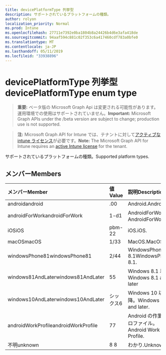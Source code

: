 ```yaml
---
title: devicePlatformType 列挙型
description: サポートされているプラットフォームの種類。
author: rolyon
localization_priority: Normal
ms.prod: Intune
ms.openlocfilehash: 27711e7392e0ba1804b8a24426b4d6e3afa418de
ms.sourcegitcommit: 94aaf594c881c02f353c6a417460cdf783a0bfe0
ms.translationtype: MT
ms.contentlocale: ja-JP
ms.lasthandoff: 05/11/2019
ms.locfileid: "33938896"
---
```

# <a name="deviceplatformtype-enum-type"></a><span data-ttu-id="2ad8f-103">devicePlatformType 列挙型</span><span class="sxs-lookup"><span data-stu-id="2ad8f-103">devicePlatformType enum type</span></span>

> <span data-ttu-id="2ad8f-104">**重要:** ベータ版の Microsoft Graph Api は変更される可能性があります。運用環境での使用はサポートされていません。</span><span class="sxs-lookup"><span data-stu-id="2ad8f-104">**Important:** Microsoft Graph APIs under the /beta version are subject to change; production use is not supported.</span></span>

> <span data-ttu-id="2ad8f-105">**注:** Microsoft Graph API for Intune では、テナントに対して[アクティブな intune ライセンス](https://go.microsoft.com/fwlink/?linkid=839381)が必要です。</span><span class="sxs-lookup"><span data-stu-id="2ad8f-105">**Note:** The Microsoft Graph API for Intune requires an [active Intune license](https://go.microsoft.com/fwlink/?linkid=839381) for the tenant.</span></span>

<span data-ttu-id="2ad8f-106">サポートされているプラットフォームの種類。</span><span class="sxs-lookup"><span data-stu-id="2ad8f-106">Supported platform types.</span></span>

## <a name="members"></a><span data-ttu-id="2ad8f-107">メンバー</span><span class="sxs-lookup"><span data-stu-id="2ad8f-107">Members</span></span>
|<span data-ttu-id="2ad8f-108">メンバー</span><span class="sxs-lookup"><span data-stu-id="2ad8f-108">Member</span></span>|<span data-ttu-id="2ad8f-109">値</span><span class="sxs-lookup"><span data-stu-id="2ad8f-109">Value</span></span>|<span data-ttu-id="2ad8f-110">説明</span><span class="sxs-lookup"><span data-stu-id="2ad8f-110">Description</span></span>|
|:---|:---|:---|
|<span data-ttu-id="2ad8f-111">android</span><span class="sxs-lookup"><span data-stu-id="2ad8f-111">android</span></span>|<span data-ttu-id="2ad8f-112">.0</span><span class="sxs-lookup"><span data-stu-id="2ad8f-112">0</span></span>|<span data-ttu-id="2ad8f-113">Android.</span><span class="sxs-lookup"><span data-stu-id="2ad8f-113">Android.</span></span>|
|<span data-ttu-id="2ad8f-114">androidForWork</span><span class="sxs-lookup"><span data-stu-id="2ad8f-114">androidForWork</span></span>|<span data-ttu-id="2ad8f-115">1-d</span><span class="sxs-lookup"><span data-stu-id="2ad8f-115">1</span></span>|<span data-ttu-id="2ad8f-116">AndroidForWork。</span><span class="sxs-lookup"><span data-stu-id="2ad8f-116">AndroidForWork.</span></span>|
|<span data-ttu-id="2ad8f-117">iOS</span><span class="sxs-lookup"><span data-stu-id="2ad8f-117">iOS</span></span>|<span data-ttu-id="2ad8f-118">pbm-2</span><span class="sxs-lookup"><span data-stu-id="2ad8f-118">2</span></span>|<span data-ttu-id="2ad8f-119">iOS.</span><span class="sxs-lookup"><span data-stu-id="2ad8f-119">iOS.</span></span>|
|<span data-ttu-id="2ad8f-120">macOS</span><span class="sxs-lookup"><span data-stu-id="2ad8f-120">macOS</span></span>|<span data-ttu-id="2ad8f-121">1/3</span><span class="sxs-lookup"><span data-stu-id="2ad8f-121">3</span></span>|<span data-ttu-id="2ad8f-122">MacOS.</span><span class="sxs-lookup"><span data-stu-id="2ad8f-122">MacOS.</span></span>|
|<span data-ttu-id="2ad8f-123">windowsPhone81</span><span class="sxs-lookup"><span data-stu-id="2ad8f-123">windowsPhone81</span></span>|<span data-ttu-id="2ad8f-124">2/4</span><span class="sxs-lookup"><span data-stu-id="2ad8f-124">4</span></span>|<span data-ttu-id="2ad8f-125">WindowsPhone 8.1</span><span class="sxs-lookup"><span data-stu-id="2ad8f-125">WindowsPhone 8.1.</span></span>|
|<span data-ttu-id="2ad8f-126">windows81AndLater</span><span class="sxs-lookup"><span data-stu-id="2ad8f-126">windows81AndLater</span></span>|<span data-ttu-id="2ad8f-127">5</span><span class="sxs-lookup"><span data-stu-id="2ad8f-127">5</span></span>|<span data-ttu-id="2ad8f-128">Windows 8.1 以降</span><span class="sxs-lookup"><span data-stu-id="2ad8f-128">Windows 8.1 and later</span></span>|
|<span data-ttu-id="2ad8f-129">windows10AndLater</span><span class="sxs-lookup"><span data-stu-id="2ad8f-129">windows10AndLater</span></span>|<span data-ttu-id="2ad8f-130">シックス</span><span class="sxs-lookup"><span data-stu-id="2ad8f-130">6</span></span>|<span data-ttu-id="2ad8f-131">Windows 10 以降。</span><span class="sxs-lookup"><span data-stu-id="2ad8f-131">Windows 10 and later.</span></span>|
|<span data-ttu-id="2ad8f-132">androidWorkProfile</span><span class="sxs-lookup"><span data-stu-id="2ad8f-132">androidWorkProfile</span></span>|<span data-ttu-id="2ad8f-133">7</span><span class="sxs-lookup"><span data-stu-id="2ad8f-133">7</span></span>|<span data-ttu-id="2ad8f-134">Android の作業プロファイル。</span><span class="sxs-lookup"><span data-stu-id="2ad8f-134">Android Work Profile.</span></span>|
|<span data-ttu-id="2ad8f-135">不明</span><span class="sxs-lookup"><span data-stu-id="2ad8f-135">unknown</span></span>|<span data-ttu-id="2ad8f-136">8 </span><span class="sxs-lookup"><span data-stu-id="2ad8f-136">8</span></span>|<span data-ttu-id="2ad8f-137">わかり.</span><span class="sxs-lookup"><span data-stu-id="2ad8f-137">Unknown.</span></span>|





